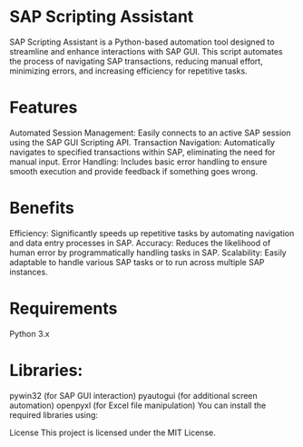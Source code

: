 # SAP Scripting Assistant
SAP Scripting Assistant is a Python-based automation tool designed to streamline and enhance interactions with SAP GUI. This script automates the process of navigating SAP transactions, reducing manual effort, minimizing errors, and increasing efficiency for repetitive tasks.

# Features
Automated Session Management: Easily connects to an active SAP session using the SAP GUI Scripting API.
Transaction Navigation: Automatically navigates to specified transactions within SAP, eliminating the need for manual input.
Error Handling: Includes basic error handling to ensure smooth execution and provide feedback if something goes wrong.
# Benefits
Efficiency: Significantly speeds up repetitive tasks by automating navigation and data entry processes in SAP.
Accuracy: Reduces the likelihood of human error by programmatically handling tasks in SAP.
Scalability: Easily adaptable to handle various SAP tasks or to run across multiple SAP instances.
# Requirements
Python 3.x
# Libraries:
pywin32 (for SAP GUI interaction)
pyautogui (for additional screen automation)
openpyxl (for Excel file manipulation)
You can install the required libraries using:

License
This project is licensed under the MIT License.


